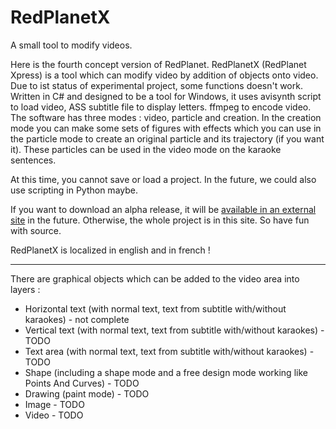 RedPlanetX
==========

A small tool to modify videos.

Here is the fourth concept version of RedPlanet. RedPlanetX (RedPlanet Xpress) is a tool which can modify video by addition of objects onto video. Due to ist status of experimental project, some functions doesn't work. Written in C# and designed to be a tool for Windows, it uses avisynth script to load video, ASS subtitle file to display letters. ffmpeg to encode video. The software has three modes : video, particle and creation. In the creation mode you can make some sets of figures with effects which you can use in the particle mode to create an original particle and its trajectory (if you want it). These particles can be used in the video mode on the karaoke sentences.

At this time, you cannot save or load a project. In the future, we could also use scripting in Python maybe.

If you want to download an alpha release, it will be <a href="http://www.redarchive.hol.es/">available in an external site</a> in the future. Otherwise, the whole project is in this site. So have fun with source.

RedPlanetX is localized in english and in french !

---

There are graphical objects which can be added to the video area into layers :

<ul>
<li>Horizontal text (with normal text, text from subtitle with/without karaokes) - not complete</li>
<li>Vertical text (with normal text, text from subtitle with/without karaokes) - TODO</li>
<li>Text area (with normal text, text from subtitle with/without karaokes) - TODO</li>
<li>Shape (including a shape mode and a free design mode working like Points And Curves) - TODO</li>
<li>Drawing (paint mode) - TODO</li>
<li>Image - TODO</li>
<li>Video - TODO</li>
</ul>
